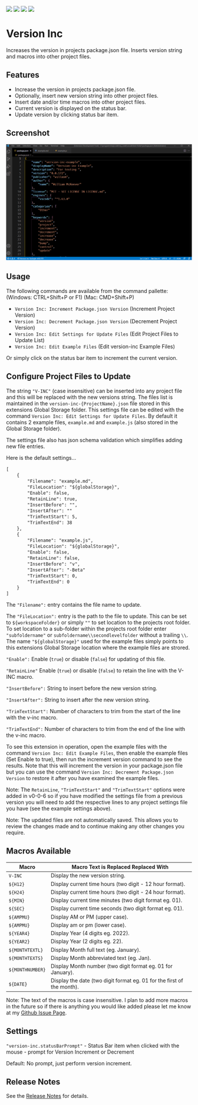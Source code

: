 ![](https://vsmarketplacebadge.apphb.com/version-short/willasm.version-inc.svg)
![](https://vsmarketplacebadge.apphb.com/installs-short/willasm.version-inc.svg)
![](https://vsmarketplacebadge.apphb.com/downloads-short/willasm.version-inc.svg)
![](https://vsmarketplacebadge.apphb.com/rating/willasm.version-inc.svg)

# Version Inc
Increases the version in projects package.json file.
Inserts version string and macros into other project files.


## Features
- Increase the version in projects package.json file.
- Optionally, insert new version string into other project files.
- Insert date and/or time macros into other project files.
- Current version is displayed on the status bar.
- Update version by clicking status bar item.


## Screenshot
![Example Screenshot](./images/version-inc-demo.gif)


## Usage
The following commands are available from the command pallette: (Windows: CTRL+Shift+P or F1) (Mac: CMD+Shift+P)
- `Version Inc: Increment Package.json Version` (Increment Project Version)
- `Version Inc: Decrement Package.json Version` (Decrement Project Version)
- `Version Inc: Edit Settings for Update Files` (Edit Project Files to Update List)
- `Version Inc: Edit Example Files` (Edit version-inc Example Files)

Or simply click on the status bar item to increment the current version.

## Configure Project Files to Update
The string `"V-INC"` (case insensitive) can be inserted into any project file and this will be replaced with the new versions string. The files list is maintained in the `version-inc-{ProjectName}.json` file stored in this extensions Global Storage folder. This settings file can be edited with the command `Version Inc: Edit Settings for Update Files`. By default it contains 2 example files, `example.md` and `example.js` (also stored in the Global Storage folder).

The settings file also has json schema validation which simplifies adding new file entries.

Here is the default settings...

```
[
	{
		"Filename": "example.md",
		"FileLocation": "${globalStorage}",
		"Enable": false,
		"RetainLine": true,
		"InsertBefore": "",
		"InsertAfter": ""
		"TrimTextStart": 5,
		"TrimTextEnd": 38
	},
	{
		"Filename": "example.js",
		"FileLocation": "${globalStorage}",
		"Enable": false,
		"RetainLine": false,
		"InsertBefore": "v",
		"InsertAfter": "-Beta"
		"TrimTextStart": 0,
		"TrimTextEnd": 0
	}
]
```
The `"Filename":` entry contains the file name to update.

The `"FileLocation":` entry is the path to the file to update. This can be set to `${workspaceFolder}` or simply `""` to set location to the projects root folder. To set location to a sub-folder within the projects root folder enter `"subfoldername"` or `subfoldername\\secondlevelfolder` without a trailing `\\`. The name `"${globalStorage}"` used for the example files simply points to this extensions Global Storage location where the example files are strored.

`"Enable":` Enable (`true`) or disable (`false`) for updating of this file.

`"RetainLine"` Enable (`true`) or disable (`false`) to retain the line with the V-INC macro.

`"InsertBefore":` String to insert before the new version string.

`"InsertAfter":` String to insert after the new version string.

`"TrimTextStart":` Number of characters to trim from the start of the line with the v-inc macro.

`"TrimTextEnd":` Number of characters to trim from the end of the line with the v-inc macro.


To see this extension in operation, open the example files with the command `Version Inc: Edit Example Files`, then enable the example files (Set Enable to true), then run the increment version command to see the results. Note that this will increment the version in your package.json file but you can use the command `Version Inc: Decrement Package.json Version` to restore it after you have examined the example files.

Note: The `RetainLine`, `"TrimTextStart"` and `"TrimTextStart"` options were added in v0-0-6 so if you have modified the settings file from a previous version you will need to add the respective lines to any project settings file you have (see the example settings above).

Note: The updated files are not automatically saved. This allows you to review the changes made and to continue making any other changes you require.


## Macros Available
| Macro                 | Macro Text is Replaced Replaced With                                     |
| --------------------- | ------------------------------------------------------------------------ |
| `V-INC`               | Display the new version string.                                          |
| `${H12}`              | Display current time hours (two digit - 12 hour format).                 |
| `${H24}`              | Display current time hours (two digit - 24 hour format).                 |
| `${MIN}`              | Display current time minutes (two digit format eg. 01).                  |
| `${SEC}`              | Display current time seconds (two digit format eg. 01).                  |
| `${AMPMU}`            | Display AM or PM (upper case).                                           |
| `${AMPMU}`            | Display am or pm (lower case).                                           |
| `${YEAR4}`            | Display Year (4 digits eg. 2022).                                        |
| `${YEAR2}`            | Display Year (2 digits eg. 22).                                          |
| `${MONTHTEXTL}`       | Display Month full text (eg. January).                                   |
| `${MONTHTEXTS}`       | Display Month abbreviated text (eg. Jan).                                |
| `${MONTHNUMBER}`      | Display Month number (two digit format eg. 01 for January).              |
| `${DATE}`             | Display the date (two digit format eg. 01 for the first of the month).   |

Note: The text of the macros is case insensitive. I plan to add more macros in the future so if there is anything you would like added please let me know at my [Github Issue Page](https://github.com/willasm/version-inc/issues).

## Settings

`"version-inc.statusBarPrompt"` - Status Bar item when clicked with the mouse - prompt for Version Increment or Decrement

Default: No prompt, just perform version increment.


## Release Notes
See the [Release Notes](RELEASE.md) for details.

